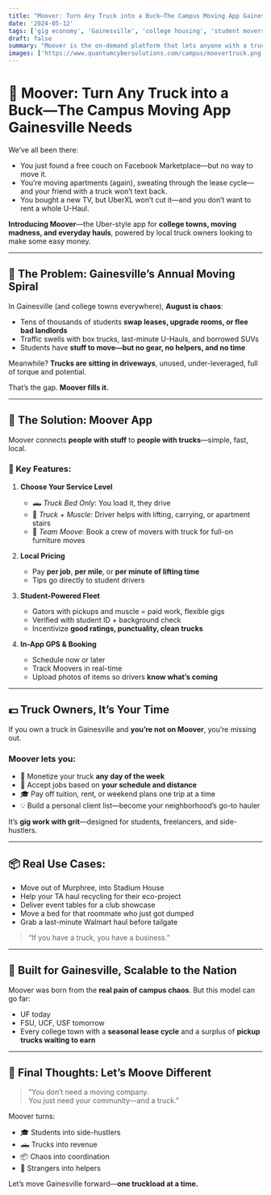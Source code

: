 ```yaml
---
title: "Moover: Turn Any Truck into a Buck—The Campus Moving App Gainesville Needs"  
date: '2024-05-12'  
tags: ['gig economy', 'Gainesville', 'college housing', 'student movers', 'local startups', 'last-mile logistics', 'move-in app', 'peer-to-peer trucks']  
draft: false  
summary: "Moover is the on-demand platform that lets anyone with a truck turn moving day chaos into cash. From dorm swaps to Craigslist pickups, it's the peer-powered logistics app Gainesville’s been waiting for."  
images: ['https://www.quantumcybersolutions.com/campus/moovertruck.png']  
---
```


# 🚚 Moover: Turn Any Truck into a Buck—The Campus Moving App Gainesville Needs

We’ve all been there:

- You just found a free couch on Facebook Marketplace—but no way to move it.  
- You’re moving apartments (again), sweating through the lease cycle—and your friend with a truck won’t text back.  
- You bought a new TV, but UberXL won’t cut it—and you don’t want to rent a whole U-Haul.

**Introducing Moover**—the Uber-style app for **college towns, moving madness, and everyday hauls**, powered by local truck owners looking to make some easy money.

---

## 🎯 The Problem: Gainesville’s Annual Moving Spiral

In Gainesville (and college towns everywhere), **August is chaos**:

- Tens of thousands of students **swap leases, upgrade rooms, or flee bad landlords**  
- Traffic swells with box trucks, last-minute U-Hauls, and borrowed SUVs  
- Students have **stuff to move—but no gear, no helpers, and no time**

Meanwhile? **Trucks are sitting in driveways**, unused, under-leveraged, full of torque and potential.

That’s the gap. **Moover fills it.**

---

## 🧰 The Solution: Moover App

Moover connects **people with stuff** to **people with trucks**—simple, fast, local.

### 🚀 Key Features:

1. **Choose Your Service Level**  
   - 🛻 *Truck Bed Only*: You load it, they drive  
   - 💪 *Truck + Muscle*: Driver helps with lifting, carrying, or apartment stairs  
   - 👥 *Team Moove*: Book a crew of movers with truck for full-on furniture moves

2. **Local Pricing**  
   - Pay **per job**, **per mile**, or **per minute of lifting time**  
   - Tips go directly to student drivers

3. **Student-Powered Fleet**  
   - Gators with pickups and muscle = paid work, flexible gigs  
   - Verified with student ID + background check  
   - Incentivize **good ratings, punctuality, clean trucks**

4. **In-App GPS & Booking**  
   - Schedule now or later  
   - Track Moovers in real-time  
   - Upload photos of items so drivers **know what’s coming**

---

## 💵 Truck Owners, It’s Your Time

If you own a truck in Gainesville and **you’re not on Moover**, you’re missing out.

### Moover lets you:

- 🚛 Monetize your truck **any day of the week**  
- 📆 Accept jobs based on **your schedule and distance**  
- 🎓 Pay off tuition, rent, or weekend plans one trip at a time  
- 💡 Build a personal client list—become your neighborhood’s go-to hauler

It’s **gig work with grit**—designed for students, freelancers, and side-hustlers.

---

## 📦 Real Use Cases:

- Move out of Murphree, into Stadium House  
- Help your TA haul recycling for their eco-project  
- Deliver event tables for a club showcase  
- Move a bed for that roommate who just got dumped  
- Grab a last-minute Walmart haul before tailgate

> “If you have a truck, you have a business.”

---

## 🌱 Built for Gainesville, Scalable to the Nation

Moover was born from the **real pain of campus chaos**. But this model can go far:

- UF today  
- FSU, UCF, USF tomorrow  
- Every college town with a **seasonal lease cycle** and a surplus of **pickup trucks waiting to earn**

---

## 🧬 Final Thoughts: Let’s Moove Different

> “You don’t need a moving company.  
> You just need your community—and a truck.”

Moover turns:

- 🎓 Students into side-hustlers  
- 🛻 Trucks into revenue  
- 📦 Chaos into coordination  
- 💬 Strangers into helpers

Let’s move Gainesville forward—**one truckload at a time.**

